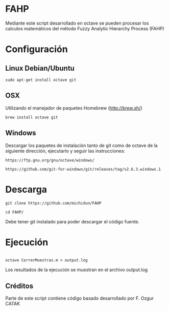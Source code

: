 # FAHP
Mediante este script desarrollado en octave se pueden procesar los calculos matemáticos del método Fuzzy Analytic Hierarchy Process (FAHP)

# Configuración
## Linux Debian/Ubuntu
`
sudo apt-get install octave git
`

## OSX
Utilizando el manejador de paquetes Homebrew (http://brew.sh/)

`
brew install octave git
`

## Windows

Descargar los paquetes de instalación tanto de git como de octave de la siguiente dirección, ejecutarlo y seguir las instrucciones:

`https://ftp.gnu.org/gnu/octave/windows/`

`https://github.com/git-for-windows/git/releases/tag/v2.6.3.windows.1`

# Descarga
`git clone https://github.com/michidun/FAHP`

`cd FAHP/`

Debe tener git instalado para poder descargar el código fuente.

# Ejecución

<code>
octave CorrerMuestras.m > output.log
</code>

Los resultados de la ejecución se muestran en el archivo output.log

## Créditos
Parte de este script contiene código basado desarrollado por F. Ozgur CATAK
